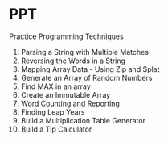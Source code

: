 # PPT
Practice Programming Techniques

1. Parsing a String with Multiple Matches
2. Reversing the Words in a String
3. Mapping Array Data - Using Zip and Splat
4. Generate an Array of Random Numbers
5. Find MAX in an array
6. Create an Immutable Array
7. Word Counting and Reporting
8. Finding Leap Years
9. Build a Multiplication Table Generator
10. Build a Tip Calculator
